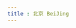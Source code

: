 ```yaml
---
title : 北京 BeiJing 
---
```


<travel-StrokeHref :data="[
        '北京市北京清华大学',
        '北京市故宫博物院',
        '北京市圆明园',
        '北京市颐和园',
        '北京市南锣鼓巷',
        '北京市国家体育场',
        '北京市慕田峪长城',
    ]"/>